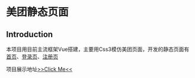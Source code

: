 # 美团静态页面

## Introduction
本项目用目前主流框架Vue搭建，主要用Css3模仿美团页面，开发的静态页面有[首页](http://meituan.ccimm.top)、[登录页](http://meituan.ccimm.top/login/)、[注册页](http://meituan.ccimm.top/register/)


项目展示地址[>>Click Me<<](http://meituan.ccimm.top)